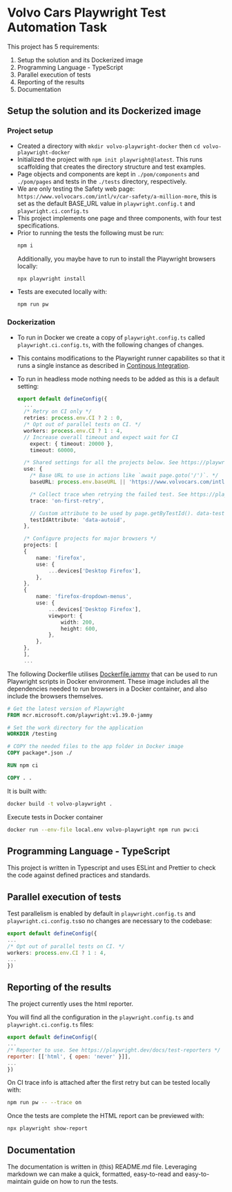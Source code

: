 # Volvo Cars Playwright Test Automation Task

This project has 5 requirements:

1. Setup the solution and its Dockerized image
2. Programming Language - TypeScript
3. Parallel execution of tests
4. Reporting of the results
5. Documentation

## Setup the solution and its Dockerized image

### Project setup

-   Created a directory with `mkdir volvo-playwright-docker` then `cd volvo-playwright-docker`
-   Initialized the project with `npm init playwright@latest`. This runs scaffolding that creates the directory structure and test examples.
-   Page objects and components are kept in `./pom/components` and `./pom/pages` and tests in the `./tests` directory, respectively.
-   We are only testing the Safety web page: `https://www.volvocars.com/intl/v/car-safety/a-million-more`, this is set as the default BASE_URL value in `playwright.config.t`
    and `playwright.ci.config.ts`
-   This project implements one page and three components, with four test specifications.
-   Prior to running the tests the following must be run:
    ```bash
    npm i
    ```
    Additionally, you maybe have to run to install the Playwright browsers locally:
    ```bash
    npx playwright install
    ```
-   Tests are executed locally with:
    ```bash
    npm run pw
    ```

### Dockerization

-   To run in Docker we create a copy of `playwright.config.ts` called `playwright.ci.config.ts`, with the following changes of changes.

-   This contains modifications to the Playwright runner capabilites so that it runs a single instance as described in [Continous Integration](https://playwright.dev/docs/ci).

-   To run in headless mode nothing needs to be added as this is a default setting:

    ```typescript
    export default defineConfig({
      ...
      /* Retry on CI only */
      retries: process.env.CI ? 2 : 0,
      /* Opt out of parallel tests on CI. */
      workers: process.env.CI ? 1 : 4,
      // Increase overall timeout and expect wait for CI
        expect: { timeout: 20000 },
        timeout: 60000,

      /* Shared settings for all the projects below. See https://playwright.dev/docs/api/class-testoptions. */
      use: {
        /* Base URL to use in actions like `await page.goto('/')`. */
        baseURL: process.env.baseURL || 'https://www.volvocars.com/intl/v/car-safety/a-million-more',

        /* Collect trace when retrying the failed test. See https://playwright.dev/docs/trace-viewer */
        trace: 'on-first-retry',

        // Custom attribute to be used by page.getByTestId(). data-testid is used by default. Volvo calls it data-autoid
        testIdAttribute: 'data-autoid',
      },

      /* Configure projects for major browsers */
      projects: [
      {
          name: 'firefox',
          use: {
              ...devices['Desktop Firefox'],
          },
      },
      {
          name: 'firefox-dropdown-menus',
          use: {
              ...devices['Desktop Firefox'],
              viewport: {
                  width: 200,
                  height: 600,
              },
          },
      },
      ],
      ...
    ```

The following Dockerfile utilises [Dockerfile.jammy](https://github.com/microsoft/playwright/blob/main/utils/docker/Dockerfile.jammy) that can be used to run Playwright scripts in Docker environment. These image includes all the dependencies needed to run browsers in a Docker container, and also include the browsers themselves.

```Dockerfile
# Get the latest version of Playwright
FROM mcr.microsoft.com/playwright:v1.39.0-jammy

# Set the work directory for the application
WORKDIR /testing

# COPY the needed files to the app folder in Docker image
COPY package*.json ./

RUN npm ci

COPY . .
```

It is built with:

```bash
docker build -t volvo-playwright .
```

Execute tests in Docker container

```bash
docker run --env-file local.env volvo-playwright npm run pw:ci
```

## Programming Language - TypeScript

This project is written in Typescript and uses ESLint and Prettier to check the code against defined practices and standards.

## Parallel execution of tests

Test parallelism is enabled by default in `playwright.config.ts` and `playwright.ci.config.ts`so no changes are necessary to the codebase:

```typescript
export default defineConfig({
...
/* Opt out of parallel tests on CI. */
workers: process.env.CI ? 1 : 4,
...
})
```

## Reporting of the results

The project currently uses the html reporter.

You will find all the configuration in the `playwright.config.ts` and `playwright.ci.config.ts` files:

```js
export default defineConfig({
...
/* Reporter to use. See https://playwright.dev/docs/test-reporters */
reporter: [['html', { open: 'never' }]],
...
})
```

On CI trace info is attached after the first retry but can be tested locally with:

```bash
npm run pw -- --trace on
```

Once the tests are complete the HTML report can be previewed with:

```bash
npx playwright show-report
```

## Documentation

The documentation is written in (this) README.md file. Leveraging markdown we can make a quick, formatted, easy-to-read and easy-to-maintain guide on how to run the tests.

